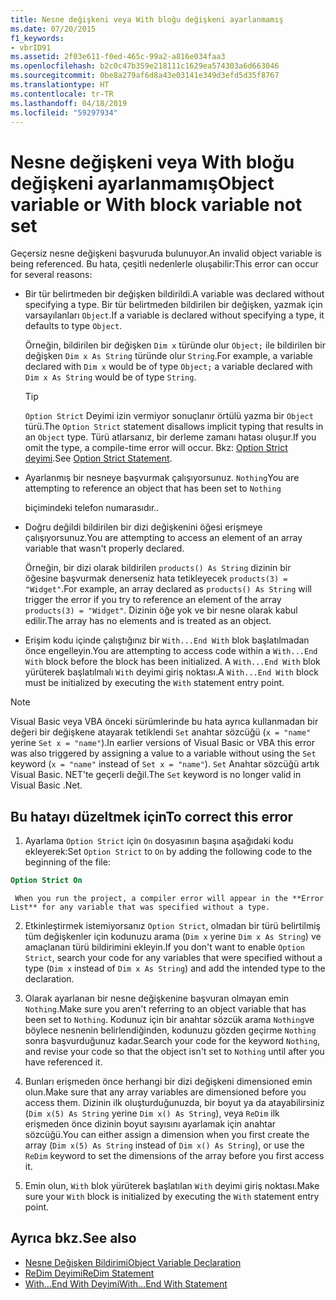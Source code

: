 ```yaml
---
title: Nesne değişkeni veya With bloğu değişkeni ayarlanmamış
ms.date: 07/20/2015
f1_keywords:
- vbrID91
ms.assetid: 2f03e611-f0ed-465c-99a2-a816e034faa3
ms.openlocfilehash: b2c0c47b359e218111c1629ea574303a6d663046
ms.sourcegitcommit: 0be8a279af6d8a43e03141e349d3efd5d35f8767
ms.translationtype: HT
ms.contentlocale: tr-TR
ms.lasthandoff: 04/18/2019
ms.locfileid: "59297934"
---
```

# <a name="object-variable-or-with-block-variable-not-set"></a><span data-ttu-id="b044e-102">Nesne değişkeni veya With bloğu değişkeni ayarlanmamış</span><span class="sxs-lookup"><span data-stu-id="b044e-102">Object variable or With block variable not set</span></span>
<span data-ttu-id="b044e-103">Geçersiz nesne değişkeni başvuruda bulunuyor.</span><span class="sxs-lookup"><span data-stu-id="b044e-103">An invalid object variable is being referenced.</span></span>   <span data-ttu-id="b044e-104">Bu hata, çeşitli nedenlerle oluşabilir:</span><span class="sxs-lookup"><span data-stu-id="b044e-104">This error can occur for several reasons:</span></span>  
  
-   <span data-ttu-id="b044e-105">Bir tür belirtmeden bir değişken bildirildi.</span><span class="sxs-lookup"><span data-stu-id="b044e-105">A variable was declared without specifying a type.</span></span> <span data-ttu-id="b044e-106">Bir tür belirtmeden bildirilen bir değişken, yazmak için varsayılanları `Object`.</span><span class="sxs-lookup"><span data-stu-id="b044e-106">If a variable is declared without specifying a type, it defaults to type `Object`.</span></span>  
  
     <span data-ttu-id="b044e-107">Örneğin, bildirilen bir değişken `Dim x` türünde olur `Object;` ile bildirilen bir değişken `Dim x As String` türünde olur `String`.</span><span class="sxs-lookup"><span data-stu-id="b044e-107">For example, a variable declared with `Dim x` would be of type `Object;` a variable declared with `Dim x As String` would be of type `String`.</span></span>  
  
    > [!TIP]
    >  <span data-ttu-id="b044e-108">`Option Strict` Deyimi izin vermiyor sonuçlanır örtülü yazma bir `Object` türü.</span><span class="sxs-lookup"><span data-stu-id="b044e-108">The `Option Strict` statement disallows implicit typing that results in an `Object` type.</span></span> <span data-ttu-id="b044e-109">Türü atlarsanız, bir derleme zamanı hatası oluşur.</span><span class="sxs-lookup"><span data-stu-id="b044e-109">If you omit the type, a compile-time error will occur.</span></span> <span data-ttu-id="b044e-110">Bkz: [Option Strict deyimi](../../../visual-basic/language-reference/statements/option-strict-statement.md).</span><span class="sxs-lookup"><span data-stu-id="b044e-110">See [Option Strict Statement](../../../visual-basic/language-reference/statements/option-strict-statement.md).</span></span>  
  
-   <span data-ttu-id="b044e-111">Ayarlanmış bir nesneye başvurmak çalışıyorsunuz. `Nothing`</span><span class="sxs-lookup"><span data-stu-id="b044e-111">You are attempting to reference an object that has been set to `Nothing`</span></span>  
  
     <span data-ttu-id="b044e-112">biçimindeki telefon numarasıdır.</span><span class="sxs-lookup"><span data-stu-id="b044e-112">.</span></span>  
  
-   <span data-ttu-id="b044e-113">Doğru değildi bildirilen bir dizi değişkenini öğesi erişmeye çalışıyorsunuz.</span><span class="sxs-lookup"><span data-stu-id="b044e-113">You are attempting to access an element of an array variable that wasn't properly declared.</span></span>  
  
     <span data-ttu-id="b044e-114">Örneğin, bir dizi olarak bildirilen `products() As String` dizinin bir öğesine başvurmak denerseniz hata tetikleyecek `products(3) = "Widget"`.</span><span class="sxs-lookup"><span data-stu-id="b044e-114">For example, an array declared as `products() As String` will trigger the error if you try to reference an element of the array `products(3) = "Widget"`.</span></span> <span data-ttu-id="b044e-115">Dizinin öğe yok ve bir nesne olarak kabul edilir.</span><span class="sxs-lookup"><span data-stu-id="b044e-115">The array has no elements and is treated as an object.</span></span>  
  
-   <span data-ttu-id="b044e-116">Erişim kodu içinde çalıştığınız bir `With...End With` blok başlatılmadan önce engelleyin.</span><span class="sxs-lookup"><span data-stu-id="b044e-116">You are attempting to access code within a `With...End With` block before the block has been initialized.</span></span>   <span data-ttu-id="b044e-117">A `With...End With` blok yürüterek başlatılmalı `With` deyimi giriş noktası.</span><span class="sxs-lookup"><span data-stu-id="b044e-117">A `With...End With` block must be initialized by executing the `With` statement entry point.</span></span>  
  
> [!NOTE]
>  <span data-ttu-id="b044e-118">Visual Basic veya VBA önceki sürümlerinde bu hata ayrıca kullanmadan bir değeri bir değişkene atayarak tetiklendi `Set` anahtar sözcüğü (`x = "name"` yerine `Set x = "name"`).</span><span class="sxs-lookup"><span data-stu-id="b044e-118">In earlier versions of Visual Basic or VBA this error was also triggered by assigning a value to a variable without using the `Set` keyword (`x = "name"` instead of `Set x = "name"`).</span></span> <span data-ttu-id="b044e-119">`Set` Anahtar sözcüğü artık Visual Basic. NET'te geçerli değil.</span><span class="sxs-lookup"><span data-stu-id="b044e-119">The `Set` keyword is no longer valid in Visual Basic .Net.</span></span>  
  
## <a name="to-correct-this-error"></a><span data-ttu-id="b044e-120">Bu hatayı düzeltmek için</span><span class="sxs-lookup"><span data-stu-id="b044e-120">To correct this error</span></span>  
  
1. <span data-ttu-id="b044e-121">Ayarlama `Option Strict` için `On` dosyasının başına aşağıdaki kodu ekleyerek:</span><span class="sxs-lookup"><span data-stu-id="b044e-121">Set `Option Strict` to `On` by adding the following code to the beginning of the file:</span></span>  
  
```vb  
Option Strict On  
```  

     When you run the project, a compiler error will appear in the **Error List** for any variable that was specified without a type.  
  
2. <span data-ttu-id="b044e-122">Etkinleştirmek istemiyorsanız `Option Strict`, olmadan bir türü belirtilmiş tüm değişkenler için kodunuzu arama (`Dim x` yerine `Dim x As String`) ve amaçlanan türü bildirimini ekleyin.</span><span class="sxs-lookup"><span data-stu-id="b044e-122">If you don't want to enable `Option Strict`, search your code for any variables that were specified without a type (`Dim x` instead of `Dim x As String`) and add the intended type to the declaration.</span></span>  
  
3. <span data-ttu-id="b044e-123">Olarak ayarlanan bir nesne değişkenine başvuran olmayan emin `Nothing`.</span><span class="sxs-lookup"><span data-stu-id="b044e-123">Make sure you aren't referring to  an object variable that has been set to `Nothing`.</span></span>  <span data-ttu-id="b044e-124">Kodunuz için bir anahtar sözcük arama `Nothing`ve böylece nesnenin belirlendiğinden, kodunuzu gözden geçirme `Nothing` sonra başvurduğunuz kadar.</span><span class="sxs-lookup"><span data-stu-id="b044e-124">Search your code for the keyword `Nothing`, and revise your code so that the object isn't set to `Nothing` until after you have referenced it.</span></span>  
  
4. <span data-ttu-id="b044e-125">Bunları erişmeden önce herhangi bir dizi değişkeni dimensioned emin olun.</span><span class="sxs-lookup"><span data-stu-id="b044e-125">Make sure that any array  variables are dimensioned before you access them.</span></span> <span data-ttu-id="b044e-126">Dizinin ilk oluşturduğunuzda, bir boyut ya da atayabilirsiniz (`Dim x(5) As String` yerine `Dim x() As String`), veya `ReDim` ilk erişmeden önce dizinin boyut sayısını ayarlamak için anahtar sözcüğü.</span><span class="sxs-lookup"><span data-stu-id="b044e-126">You can either assign a dimension when you first create the array (`Dim x(5) As String` instead of `Dim x() As String`), or use the `ReDim` keyword to set the dimensions of the array before you first access it.</span></span>  
  
5. <span data-ttu-id="b044e-127">Emin olun, `With` blok yürüterek başlatılan `With` deyimi giriş noktası.</span><span class="sxs-lookup"><span data-stu-id="b044e-127">Make sure your `With` block is initialized by executing the `With` statement entry point.</span></span>  
  
## <a name="see-also"></a><span data-ttu-id="b044e-128">Ayrıca bkz.</span><span class="sxs-lookup"><span data-stu-id="b044e-128">See also</span></span>

- [<span data-ttu-id="b044e-129">Nesne Değişken Bildirimi</span><span class="sxs-lookup"><span data-stu-id="b044e-129">Object Variable Declaration</span></span>](../../../visual-basic/programming-guide/language-features/variables/object-variable-declaration.md)
- [<span data-ttu-id="b044e-130">ReDim Deyimi</span><span class="sxs-lookup"><span data-stu-id="b044e-130">ReDim Statement</span></span>](../../../visual-basic/language-reference/statements/redim-statement.md)
- [<span data-ttu-id="b044e-131">With...End With Deyimi</span><span class="sxs-lookup"><span data-stu-id="b044e-131">With...End With Statement</span></span>](../../../visual-basic/language-reference/statements/with-end-with-statement.md)
